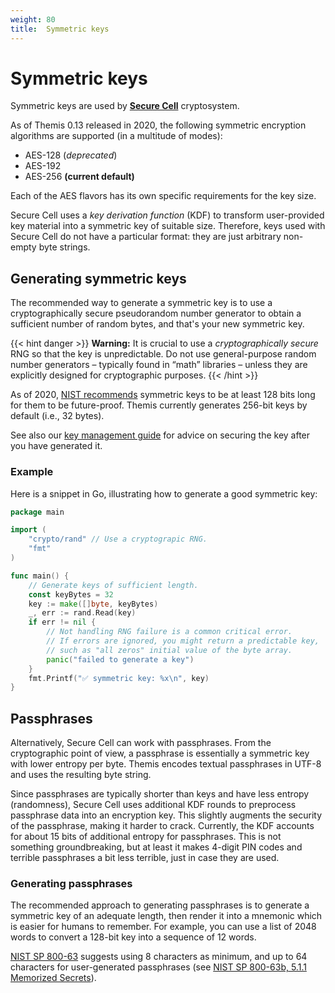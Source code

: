 ```yaml
---
weight: 80
title:  Symmetric keys
---
```


# Symmetric keys

Symmetric keys are used by [**Secure Cell**](../secure-cell/) cryptosystem.

As of Themis 0.13 released in 2020,
the following symmetric encryption algorithms are supported
(in a multitude of modes):

  - AES-128 (_deprecated_)
  - AES-192
  - AES-256 **(current default)**

Each of the AES flavors has its own specific requirements for the key size.

Secure Cell uses a _key derivation function_ (KDF)
to transform user-provided key material into a symmetric key of suitable size.
Therefore, keys used with Secure Cell do not have a particular format:
they are just arbitrary non-empty byte strings.

## Generating symmetric keys

The recommended way to generate a symmetric key is to use a cryptographically secure pseudorandom number generator
to obtain a sufficient number of random bytes, and that's your new symmetric key.

{{< hint danger >}}
**Warning:**
It is crucial to use a *cryptographically secure* RNG so that the key is unpredictable.
Do not use general-purpose random number generators – typically found in “math” libraries –
unless they are explicitly designed for cryptographic purposes.
{{< /hint >}}

As of 2020,
[NIST recommends](https://www.keylength.com/en/4/)
symmetric keys to be at least 128 bits long for them to be future-proof.
Themis currently generates 256-bit keys by default (i.e., 32 bytes).

See also our [key management guide](/themis/crypto-theory/key-management/)
for advice on securing the key after you have generated it.

### Example

Here is a snippet in Go, illustrating how to generate a good symmetric key:

```go
package main

import (
	"crypto/rand" // Use a cryptograpic RNG.
	"fmt"
)

func main() {
	// Generate keys of sufficient length.
	const keyBytes = 32
	key := make([]byte, keyBytes)
	_, err := rand.Read(key)
	if err != nil {
		// Not handling RNG failure is a common critical error.
		// If errors are ignored, you might return a predictable key,
		// such as "all zeros" initial value of the byte array.
		panic("failed to generate a key")
	}
	fmt.Printf("✅ symmetric key: %x\n", key)
}
```

## Passphrases

Alternatively, Secure Cell can work with passphrases.
From the cryptographic point of view, a passphrase is essentially a symmetric key with lower entropy per byte.
Themis encodes textual passphrases in UTF-8 and uses the resulting byte string.

Since passphrases are typically shorter than keys and have less entropy (randomness),
Secure Cell uses additional KDF rounds to preprocess passphrase data into an encryption key.
This slightly augments the security of the passphrase, making it harder to crack.
Currently, the KDF accounts for about 15 bits of additional entropy for passphrases.
This is not something groundbreaking, but at least it makes 4-digit PIN codes
and terrible passphrases a bit less terrible, just in case they are used.

### Generating passphrases

The recommended approach to generating passphrases is to generate a symmetric key of an adequate length,
then render it into a mnemonic which is easier for humans to remember.
For example, you can use a list of 2048 words to convert a 128-bit key into a sequence of 12 words.

[NIST SP 800-63](https://www.nist.gov/itl/tig/projects/special-publication-800-63)
suggests using 8 characters as minimum, and up to 64 characters for user-generated passphrases
(see [NIST SP 800-63b, 5.1.1 Memorized Secrets](https://nvlpubs.nist.gov/nistpubs/SpecialPublications/NIST.SP.800-63b.pdf)).
